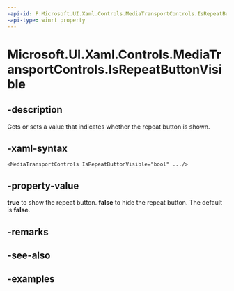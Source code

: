 ```yaml
---
-api-id: P:Microsoft.UI.Xaml.Controls.MediaTransportControls.IsRepeatButtonVisible
-api-type: winrt property
---
```


# Microsoft.UI.Xaml.Controls.MediaTransportControls.IsRepeatButtonVisible

<!--
public bool IsRepeatButtonVisible { get; set; }
-->


## -description

Gets or sets a value that indicates whether the repeat button is shown.


## -xaml-syntax

```xaml
<MediaTransportControls IsRepeatButtonVisible="bool" .../>
```


## -property-value

**true** to show the repeat button. **false** to hide the repeat button. The default is **false**.

## -remarks

## -see-also

## -examples


